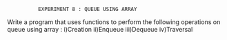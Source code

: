               EXPERIMENT 8 : QUEUE USING ARRAY
Write a program that uses functions to perform the following operations on queue using array : 
i)Creation
ii)Enqueue
iii)Dequeue
iv)Traversal
